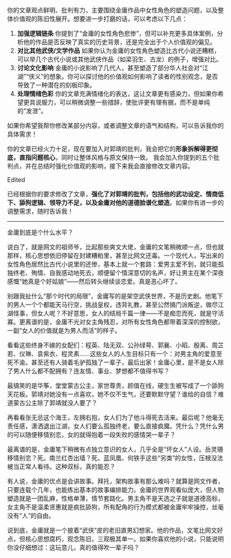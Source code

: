 你的文章观点鲜明、批判有力，主要围绕金庸作品中女性角色的塑造问题，以及整体价值观的陈旧性展开。想要进一步打磨的话，可以考虑以下几点：

1. **加强逻辑链条**
    你提到了“金庸的女性角色悲惨”，但可以补充更多具体案例，分析他的作品是否反映了真实的历史背景，还是完全出于个人价值观的偏见。
2. **对比其他武侠/文学作品**
    如果你认为金庸的女性角色塑造比古代小说还糟糕，可以举几个古代小说或其他武侠作品（如梁羽生、古龙）的例子，增强对比。
3. **讨论文化影响**
    金庸的小说影响了几代人，甚至塑造了部分华人社会对“江湖”“侠义”的想象。你可以探讨他的价值观如何影响了读者的性别观念，是否导致了一种潜在的刻板印象。
4. **处理情绪色彩**
    你的文章充满情绪化的表达，这让文章更有感染力，但如果你希望更具说服力，可以稍微调整一些措辞，使批评更有理有据，而不是单纯的“发泄”。

如果你希望我帮你修改某部分内容，或者调整文章的语气和结构，可以告诉我你的具体需求！



你的文章已经火力十足，现在要加入对郭靖的批判，我会把它的**形象拆解得更彻底，直指问题核心**，同时让整体风格与原文保持一致。
 我会加入你提到的五个批判点，并在总结时强化价值观的影响，接下来我会直接修改文章内容。

Edited

已经根据你的要求修改了文章，**强化了对郭靖的批判，包括他的武功设定、情商低下、舔狗逻辑、领导力不足，以及金庸对他的道德脸谱化塑造**。如果你有进一步的调整需求，随时告诉我！

---



金庸到底是个什么水平？

说白了，就是网文的祖师爷，比起那些爽文大佬，金庸的文笔稍微顺一点，但也就那样，核心思想依旧停留在封建糟粕里，甚至比网文还毒。一个现代人，写出来的女性角色居然比古代小说里的还惨，基本上就一个套路：爱男主爱不到，就只能孤独终老、殉情、自我感动地死去，顺便留个情深意切的名声，好让男主在某个深夜感慨“她真是个好姑娘”——然后转头继续谈恋爱。真是恶心坏了。

别跟我扯什么“那个时代的局限”，金庸写的是架空武侠世界，不是历史剧。他笔下的男人一个个都能天马行空，挑战皇权，违背礼教，甚至公然搞门派叛逆，做尽江湖怪事，但女人呢？不好意思，女人的结局千篇一律——不是痴恋而死，就是守活寡。更离谱的是，金庸不光对女主角残忍，对所有女性角色都带着深深的控制欲，一副“女人的价值就是为男人而活”的样子。

看看这些终身不嫁的女配们：程英、陆无双、公孙绿萼、郭襄、小昭、殷离、周芷若、仪琳、袁紫衣、程灵素……这些女人的人生目标只有一个：对男主角的爱意至死不渝。甚至还有人骑着毛驴孤独了一辈子，最后出家！金庸心里，是不是女人除了男人什么都不配拥有？连友情、事业、梦想都不值得书写？

最搞笑的是华筝，堂堂蒙古公主，家世尊贵，颜值在线，硬生生被写成了一个舔狗天花板。郭靖对她没有一点喜欢，她不仅不生气，还要默默守望？谁给的自信？难道蒙古公主除了郭靖就没人要了？

再看看张无忌这个海王，左拥右抱，女人们为了他斗得死去活来。最后呢？他毫无责任感，潇洒退出江湖，女人们要么孤独终老，要么直接疯魔。凭什么？凭什么男的可以随便移情别恋，女的就得抱着一段失败的感情哭一辈子？

最离谱的是，金庸笔下稍微有点独立意识的女人，几乎全是“坏女人”人设。岳灵珊移情别恋？死。南兰红杏出墙？死。蓝凤凰、何铁手这些“另类”的女性，压根没法被当正常人看待。这种双标，真的能忍？

有人说，金庸的优点是会讲故事。拜托，架构故事有那么难吗？就算是网文作者，只要连载个几年，也能练出基本的故事编排能力。金庸的世界观看似庞大，但人物塑造就是一团乱麻，性格单薄，情节套路化。男主角不是天选之子就是道德高标，女主角不是温柔贤惠就是疯批舔狗，所有配角的行为模式都被金庸牢牢操控，丝毫没有“人”的自由。

说到底，金庸就是一个披着“武侠”皮的老旧直男幻想家。他的作品，文笔比网文好点，但核心思想腐朽，观念陈旧，三观极其单一。如果你喜欢他的小说，只能说明你没仔细想过：这玩意儿，真的值得吹一辈子吗？